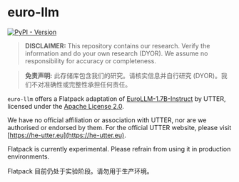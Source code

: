 # euro-llm

[![PyPI - Version](https://img.shields.io/pypi/v/flatpack)](https://pypi.org/project/flatpack/)

> **DISCLAIMER:** This repository contains our research. Verify the information and do your own research (DYOR). We assume no responsibility for accuracy or completeness.

> **免责声明:** 此存储库包含我们的研究。请核实信息并自行研究 (DYOR)。我们不对准确性或完整性承担任何责任。

`euro-llm` offers a Flatpack adaptation of [EuroLLM-1.7B-Instruct](https://huggingface.co/utter-project/EuroLLM-1.7B-Instruct) by UTTER, licensed under the [Apache License 2.0](https://huggingface.co/utter-project/EuroLLM-1.7B-Instruct).

We have no official affiliation or association with UTTER, nor are we authorised or endorsed by them. For the official UTTER website, please visit [https://he-utter.eu](https://he-utter.eu).

Flatpack is currently experimental. Please refrain from using it in production environments.

Flatpack 目前仍处于实验阶段。请勿用于生产环境。